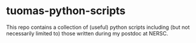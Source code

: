 # tuomas-python-scripts

This repo contains a collection of (useful) python scripts including (but not necessarily limited to) those written during my postdoc at NERSC.